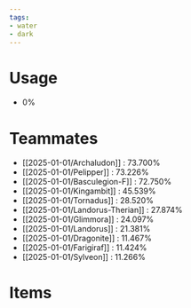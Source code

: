 ```yaml
---
tags:
- water
- dark
---
```

# Usage
- 0%
# Teammates
- [[2025-01-01/Archaludon]] : 73.700%
- [[2025-01-01/Pelipper]] : 73.226%
- [[2025-01-01/Basculegion-F]] : 72.750%
- [[2025-01-01/Kingambit]] : 45.539%
- [[2025-01-01/Tornadus]] : 28.520%
- [[2025-01-01/Landorus-Therian]] : 27.874%
- [[2025-01-01/Glimmora]] : 24.097%
- [[2025-01-01/Landorus]] : 21.381%
- [[2025-01-01/Dragonite]] : 11.467%
- [[2025-01-01/Farigiraf]] : 11.424%
- [[2025-01-01/Sylveon]] : 11.266%
# Items
